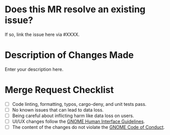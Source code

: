 # Does this MR resolve an existing issue?
If so, link the issue here via #XXXX.

# Description of Changes Made
Enter your description here.

# Merge Request Checklist

- [ ] Code linting, formatting, typos, cargo-deny, and unit tests pass.
- [ ] No known issues that can lead to data loss.
- [ ] Being careful about inflicting harm like data loss on users.
- [ ] UI/UX changes follow the [GNOME Human Interface Guidelines](https://developer.gnome.org/hig/).
- [ ] The content of the changes do not violate the [GNOME Code of Conduct](https://conduct.gnome.org).
